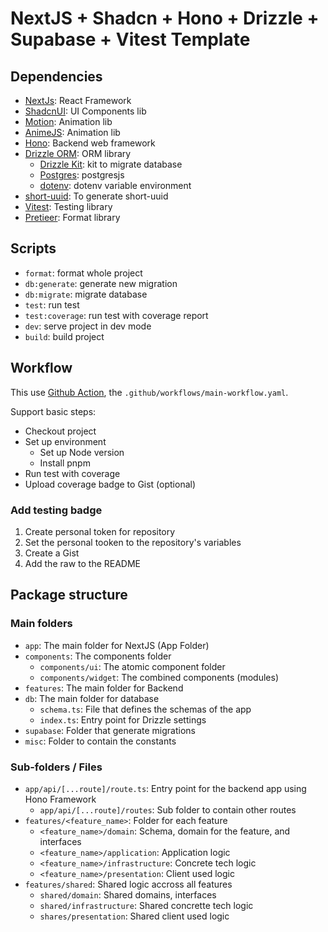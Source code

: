 # NextJS + Shadcn + Hono + Drizzle + Supabase + Vitest Template

## Dependencies

- [NextJs](https://nextjs.org/): React Framework
- [ShadcnUI](https://ui.shadcn.com/): UI Components lib
- [Motion](https://motion.dev/): Animation lib
- [AnimeJS](https://animejs.com/): Animation lib
- [Hono](https://hono.dev/): Backend web framework
- [Drizzle ORM](https://orm.drizzle.team/): ORM library
  - [Drizzle Kit](https://orm.drizzle.team/docs/kit-overview): kit to migrate database
  - [Postgres](https://github.com/porsager/postgres): postgresjs
  - [dotenv](https://github.com/motdotla/dotenv#readme): dotenv variable environment
- [short-uuid](https://github.com/oculus42/short-uuid#readme): To generate short-uuid
- [Vitest](https://vitest.dev/): Testing library
- [Pretieer](https://prettier.io/): Format library

## Scripts

- `format`: format whole project
- `db:generate`: generate new migration
- `db:migrate`: migrate database
- `test`: run test
- `test:coverage`: run test with coverage report
- `dev`: serve project in dev mode
- `build`: build project

## Workflow

This use [Github Action](https://github.com/features/actions), the `.github/workflows/main-workflow.yaml`.

Support basic steps:

- Checkout project
- Set up environment
  - Set up Node version
  - Install pnpm
- Run test with coverage
- Upload coverage badge to Gist (optional)

### Add testing badge

1. Create personal token for repository
2. Set the personal tooken to the repository's variables
3. Create a Gist
4. Add the raw to the README

## Package structure

### Main folders

- `app`: The main folder for NextJS (App Folder)
- `components`: The components folder
  - `components/ui`: The atomic component folder
  - `components/widget`: The combined components (modules)
- `features`: The main folder for Backend
- `db`: The main folder for database
  - `schema.ts`: File that defines the schemas of the app
  - `index.ts`: Entry point for Drizzle settings
- `supabase`: Folder that generate migrations
- `misc`: Folder to contain the constants

### Sub-folders / Files

- `app/api/[...route]/route.ts`: Entry point for the backend app using Hono Framework
  - `app/api/[...route]/routes`: Sub folder to contain other routes
- `features/<feature_name>`: Folder for each feature
  - `<feature_name>/domain`: Schema, domain for the feature, and interfaces
  - `<feature_name>/application`: Application logic
  - `<feature_name>/infrastructure`: Concrete tech logic
  - `<feature_name>/presentation`: Client used logic
- `features/shared`: Shared logic accross all features
  - `shared/domain`: Shared domains, interfaces
  - `shared/infrastructure`: Shared concrette tech logic
  - `shares/presentation`: Shared client used logic